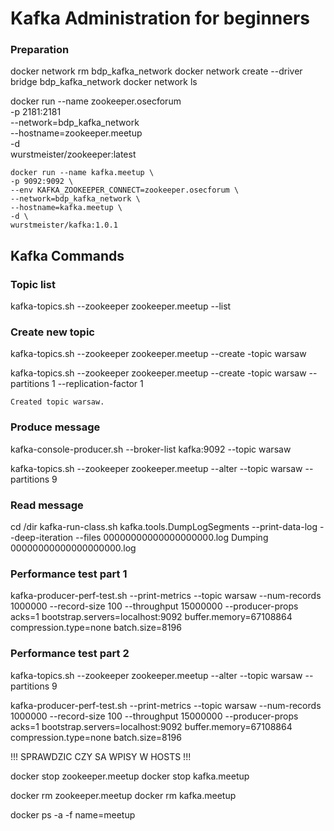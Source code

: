 # Kafka Administration for beginners


### Preparation
docker network rm bdp_kafka_network
docker network create --driver bridge bdp_kafka_network
docker network ls

docker run --name zookeeper.osecforum \
    -p 2181:2181 \
    --network=bdp_kafka_network \
    --hostname=zookeeper.meetup \
    -d \
    wurstmeister/zookeeper:latest

    docker run --name kafka.meetup \
    -p 9092:9092 \
    --env KAFKA_ZOOKEEPER_CONNECT=zookeeper.osecforum \
    --network=bdp_kafka_network \
    --hostname=kafka.meetup \
    -d \
    wurstmeister/kafka:1.0.1

## Kafka Commands

### Topic list
kafka-topics.sh --zookeeper zookeeper.meetup --list

### Create new topic
kafka-topics.sh --zookeeper zookeeper.meetup --create -topic warsaw


kafka-topics.sh --zookeeper zookeeper.meetup --create -topic warsaw --partitions 1 --replication-factor 1
```
Created topic warsaw.
```

### Produce message
kafka-console-producer.sh --broker-list kafka:9092 --topic warsaw


kafka-topics.sh --zookeeper zookeeper.meetup --alter --topic warsaw --partitions 9

### Read message 
cd /dir
kafka-run-class.sh kafka.tools.DumpLogSegments --print-data-log --deep-iteration --files 00000000000000000000.log
Dumping 00000000000000000000.log


### Performance test part 1
kafka-producer-perf-test.sh --print-metrics  --topic warsaw --num-records 1000000 --record-size 100 --throughput 15000000 --producer-props acks=1 bootstrap.servers=localhost:9092 buffer.memory=67108864 compression.type=none batch.size=8196

### Performance test part 2 
kafka-topics.sh --zookeeper zookeeper.meetup --alter --topic warsaw --partitions 9

kafka-producer-perf-test.sh --print-metrics  --topic warsaw --num-records 1000000 --record-size 100 --throughput 15000000 --producer-props acks=1 bootstrap.servers=localhost:9092 buffer.memory=67108864 compression.type=none batch.size=8196



!!! SPRAWDZIC CZY SA WPISY W HOSTS !!!

docker stop zookeeper.meetup
docker stop kafka.meetup

docker rm zookeeper.meetup
docker rm kafka.meetup

docker ps -a -f name=meetup

